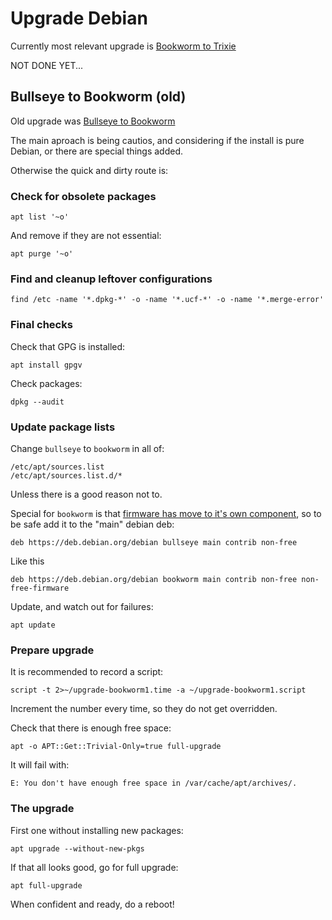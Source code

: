 # Upgrade Debian

Currently most relevant upgrade is [Bookworm to Trixie](https://www.debian.org/releases/trixie/release-notes/upgrading.en.html)


NOT DONE YET...


## Bullseye to Bookworm (old)

Old upgrade was [Bullseye to Bookworm](https://www.debian.org/releases/bookworm/amd64/release-notes/ch-upgrading.en.html)

The main aproach is being cautios, and considering if the install is pure Debian, or there are special things added.

Otherwise the quick and dirty route is:

### Check for obsolete packages

```
apt list '~o'
```

And remove if they are not essential:
```
apt purge '~o'
```

### Find and cleanup leftover configurations

```
find /etc -name '*.dpkg-*' -o -name '*.ucf-*' -o -name '*.merge-error'
```

### Final checks

Check that GPG is installed:
```
apt install gpgv
```

Check packages:
```
dpkg --audit
```

### Update package lists

Change `bullseye` to `bookworm` in all of:
```
/etc/apt/sources.list
/etc/apt/sources.list.d/*
```
Unless there is a good reason not to.

Special for `bookworm` is that [firmware has move to it's own component](https://www.debian.org/releases/bookworm/amd64/release-notes/ch-information.en.html#non-free-split), so to be safe add it to the "main" debian deb:
```
deb https://deb.debian.org/debian bullseye main contrib non-free
```
Like this
```
deb https://deb.debian.org/debian bookworm main contrib non-free non-free-firmware
```

Update, and watch out for failures:
```
apt update
```

### Prepare upgrade

It is recommended to record a script:
```
script -t 2>~/upgrade-bookworm1.time -a ~/upgrade-bookworm1.script
```
Increment the number every time, so they do not get overridden.

Check that there is enough free space:
```
apt -o APT::Get::Trivial-Only=true full-upgrade
```
It will fail with:
```
E: You don't have enough free space in /var/cache/apt/archives/.
```

### The upgrade

First one without installing new packages:
```
apt upgrade --without-new-pkgs
```

If that all looks good, go for full upgrade:
```
apt full-upgrade
```

When confident and ready, do a reboot!
